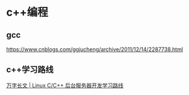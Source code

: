 # c++编程
## gcc
https://www.cnblogs.com/ggjucheng/archive/2011/12/14/2287738.html
## c++学习路线
[万字长文 | Linux C/C++ 后台服务器开发学习路线](https://www.51cto.com/article/694666.html)
